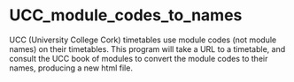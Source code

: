 # UCC_module_codes_to_names
UCC (University College Cork) timetables use module codes (not module names) on their timetables. 
This program will take a URL to a timetable, and consult the UCC book of modules to convert the module codes to their names, producing a new html file.
